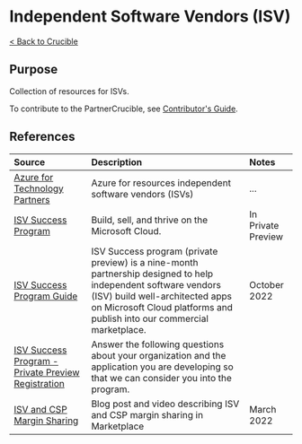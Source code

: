 # Independent Software Vendors (ISV)

[< Back to Crucible](./)

## Purpose

Collection of resources for ISVs. 

To contribute to the PartnerCrucible, see [Contributor's Guide](ContributorsGuide).

## References

Source | Description | Notes
:----- | :---------- | :----
[Azure for Technology Partners](https://azure.microsoft.com/en-us/partners/azure-technology-partners/)|Azure for resources  independent software vendors (ISVs)|...
[ISV Success Program](https://www.microsoft.com/en-us/isv) | Build, sell, and thrive on the Microsoft Cloud.| In Private Preview
[ISV Success Program Guide](https://www.microsoft.com/content/dam/microsoft/final/en-us/microsoft-brand/documents/WhyMicrosoftCloudForISVs.pdf) | ISV Success program (private preview) is a nine-month partnership designed to help independent software vendors (ISV) build well-architected apps on Microsoft Cloud platforms and publish into our commercial marketplace. | October 2022
[ISV Success Program - Private Preview Registration](https://forms.office.com/Pages/ResponsePage.aspx?id=v4j5cvGGr0GRqy180BHbR_Ag213JJ2NMve6PXPYZ8NBUNUxZNkJGTDYzTVhUVlNJMEZGN0NFQlg1Wi4u&wdLOR=c5F8F55B1-AC68-4DEB-A6AC-7653BD5934A9)  | Answer the following questions about your organization and the application you are developing so that we can consider you into the program.
[ISV and CSP Margin Sharing](https://azure.microsoft.com/en-us/blog/scaling-cloud-solutions-to-new-heights-with-microsoft-s-partner-ecosystem/?culture=en-us&country=us) | Blog post and video describing ISV and CSP margin sharing in Marketplace | March 2022
